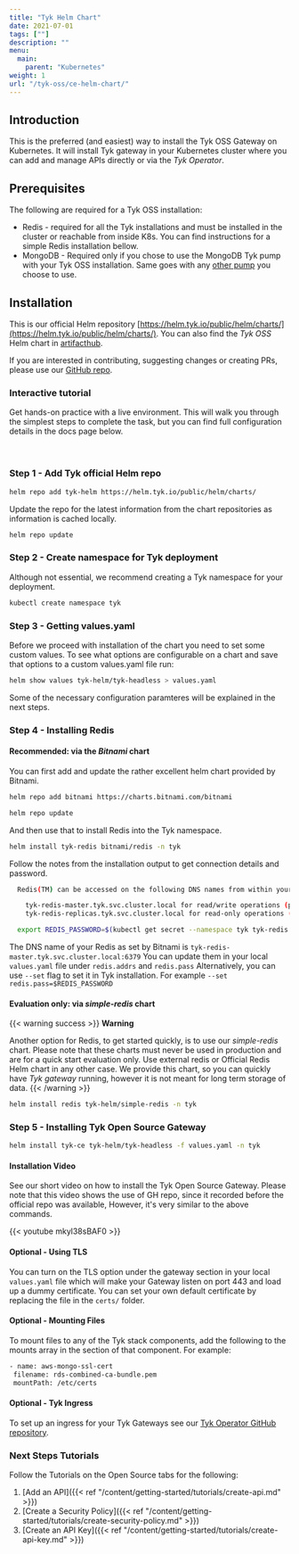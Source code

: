 ```yaml
---
title: "Tyk Helm Chart"
date: 2021-07-01
tags: [""]
description: ""
menu:
  main:
    parent: "Kubernetes"
weight: 1
url: "/tyk-oss/ce-helm-chart/"
---
```


## Introduction

This is the preferred (and easiest) way to install the Tyk OSS Gateway on Kubernetes.
It will install Tyk gateway in your Kubernetes cluster where you can add and manage APIs directly or via the *Tyk Operator*.

## Prerequisites

The following are required for a Tyk OSS installation:
 - Redis   - required for all the Tyk installations and must be installed in the cluster or reachable from inside K8s.
             You can find instructions for a simple Redis installation bellow.
 - MongoDB - Required only if you chose to use the MongoDB Tyk pump with your Tyk OSS installation. Same goes with any
             [other pump](/analytics-and-reporting/other-data-stores/) you choose to use.

## Installation

This is our official Helm repository [https://helm.tyk.io/public/helm/charts/](https://helm.tyk.io/public/helm/charts/).
You can also find the *Tyk OSS* Helm chart in [artifacthub](https://artifacthub.io/packages/helm/tyk-helm/tyk-headless).

If you are interested in contributing, suggesting changes or creating PRs, please use our
[GitHub repo](https://github.com/TykTechnologies/tyk-helm-chart/tree/master/tyk-headless).

### Interactive tutorial

Get hands-on practice with a live environment. This will walk you through the simplest steps to complete the task, 
but you can find full configuration details in the docs page below.
<div data-katacoda-id="tyk-education/tyk-install-oss-k8s-helm" id="tyk-install-oss-k8s-helm" data-katacoda-color="00d9ba" style="height: 600px; padding-top: 20px;"</div>

### Step 1 - Add Tyk official Helm repo

```bash
helm repo add tyk-helm https://helm.tyk.io/public/helm/charts/
```

Update the repo for the latest information from the chart repositories as information is cached locally.

```bash
helm repo update
```

### Step 2 - Create namespace for Tyk deployment

Although not essential, we recommend creating a Tyk namespace for your deployment.

```bash
kubectl create namespace tyk
```

### Step 3 - Getting values.yaml

Before we proceed with installation of the chart you need to set some custom values.
To see what options are configurable on a chart and save that options to a custom values.yaml file run:

 ```bash
helm show values tyk-helm/tyk-headless > values.yaml
```

Some of the necessary configuration paramteres will be explained in the next steps.

### Step 4 - Installing Redis

#### Recommended: via the _Bitnami_ chart

You can first add and update the rather excellent helm chart provided by Bitnami.

```bash
helm repo add bitnami https://charts.bitnami.com/bitnami
```

```bash
helm repo update
```

And then use that to install Redis into the Tyk namespace.

```bash
helm install tyk-redis bitnami/redis -n tyk
```

Follow the notes from the installation output to get connection details and password.

```bash
  Redis(TM) can be accessed on the following DNS names from within your cluster:

    tyk-redis-master.tyk.svc.cluster.local for read/write operations (port 6379)
    tyk-redis-replicas.tyk.svc.cluster.local for read-only operations (port 6379)

  export REDIS_PASSWORD=$(kubectl get secret --namespace tyk tyk-redis -o jsonpath="{.data.redis-password}" | base64 --decode)
```

The DNS name of your Redis as set by Bitnami is `tyk-redis-master.tyk.svc.cluster.local:6379`
You can update them in your local `values.yaml` file under `redis.addrs` and `redis.pass`
Alternatively, you can use `--set` flag to set it in Tyk installation. For example  `--set redis.pass=$REDIS_PASSWORD`

#### Evaluation only: via _simple-redis_ chart

{{< warning  success >}}
**Warning**

Another option for Redis, to get started quickly, is to use our *simple-redis* chart.
Please note that these charts must never be used in production and are for a quick start evaluation only. Use external redis or Official Redis Helm chart in any other case.
We provide this chart, so you can quickly have *Tyk gateway* running, however it is not meant for long term storage of data.
{{< /warning >}}

```bash
helm install redis tyk-helm/simple-redis -n tyk
```

### Step 5 - Installing Tyk Open Source Gateway

```bash
helm install tyk-ce tyk-helm/tyk-headless -f values.yaml -n tyk
 ```

#### Installation Video

See our short video on how to install the Tyk Open Source Gateway.
Please note that this video shows the use of GH repo, since it recorded before the official repo was available, However,
it's very similar to the above commands.

{{< youtube mkyl38sBAF0 >}}

#### Optional - Using TLS

You can turn on the TLS option under the gateway section in your local `values.yaml` file which will make your Gateway
listen on port 443 and load up a dummy certificate.
You can set your own default certificate by replacing the file in the `certs/` folder.

#### Optional - Mounting Files

To mount files to any of the Tyk stack components, add the following to the mounts array in the section of that component.
For example:

 ```bash
 - name: aws-mongo-ssl-cert
  filename: rds-combined-ca-bundle.pem
  mountPath: /etc/certs
```

#### Optional - Tyk Ingress

To set up an ingress for your Tyk Gateways see our [Tyk Operator GitHub repository](https://github.com/TykTechnologies/tyk-operator).

### Next Steps Tutorials

Follow the Tutorials on the Open Source tabs for the following:

1. [Add an API]({{< ref "/content/getting-started/tutorials/create-api.md" >}})
2. [Create a Security Policy]({{< ref "/content/getting-started/tutorials/create-security-policy.md" >}})
3. [Create an API Key]({{< ref "/content/getting-started/tutorials/create-api-key.md" >}})
